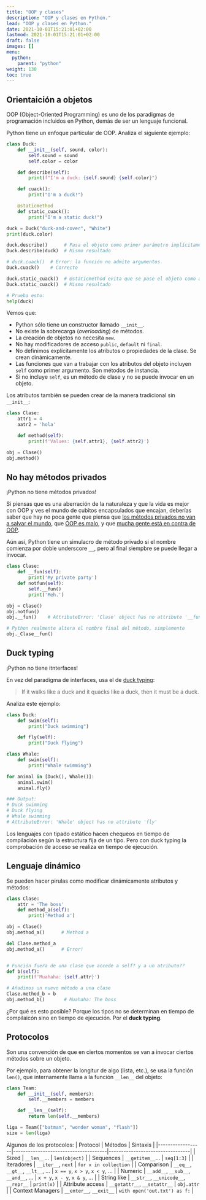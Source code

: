 ```yaml
---
title: "OOP y clases"
description: "OOP y clases en Python."
lead: "OOP y clases en Python."
date: 2021-10-01T15:21:01+02:00
lastmod: 2021-10-01T15:21:01+02:00
draft: false
images: []
menu:
  python:
    parent: "python"
weight: 130
toc: true
---
```


## Orientaición a objetos

OOP (Object-Oriented Programming) es uno de los paradigmas de programación incluidos en Python, demás de ser un lenguaje funcional.

Python tiene un enfoque particular de OOP. Analiza el siguiente ejemplo:

```python
class Duck:
    def __init__(self, sound, color):
        self.sound = sound
        self.color = color

    def describe(self):
        print(f"I'm a duck: {self.sound} {self.color}")

    def cuack():
        print("I'm a duck!")

    @staticmethod
    def static_cuack():
        print("I'm a static duck!")

duck = Duck("duck-and-cover", "White")
print(duck.color)

duck.describe()      # Pasa el objeto como primer parámetro implícitamente
Duck.describe(duck)  # Mismo resultado

# duck.cuack()  # Error: la función no admite argumentos
Duck.cuack()    # Correcto

duck.static_cuack()  # @staticmethod evita que se pase el objeto como argumento
Duck.static_cuack()  # Mismo resultado

# Prueba esto:
help(duck)
```

Vemos que:
- Python sólo tiene un constructor llamado `__init__`.
- No existe la sobrecarga (_overloading_) de métodos.
- La creación de objetos no necesita `new`.
- No hay modificadores de acceso `public`, `default` ni `final`.
- No definimos explícitamente los atributos o propiedades de la clase. Se crean dinámicamente.
- Las funciones que van a trabajar con los atributos del objeto incluyen `self` como primer argumento. Son métodos de instancia.
- Si no incluye `self`, es un método de clase y no se puede invocar en un objeto.

Los atributos también se pueden crear de la manera tradicional sin `__init__`:
```python
class Clase:
    attr1 = 4
    aatr2 = 'hola'

    def method(self):
        print(f'Values: {self.attr1}, {self.attr2}')

obj = Clase()
obj.method()
```



## No hay métodos privados

¡Python no tiene métodos privados!

Si piensas que es una aberración de la naturaleza y que la vida es mejor con OOP y ves el mundo de cubitos encapsulados que encajan,
deberías saber que hay no poca gente que piensa que [los métodos privados no van a salvar el mundo](https://carlosschults.net/en/are-private-methods-a-code-smell/),
que [OOP es malo](https://thenewstack.io/why-are-so-many-developers-hating-on-object-oriented-programming/),
y que [mucha gente está en contra de OOP](https://www.yegor256.com/2016/08/15/what-is-wrong-object-oriented-programming.html).

Aún así, Python tiene un simulacro de método privado si el nombre comienza por doble underscore `__`, pero al final siempbre se puede llegar a invocar.
```python
class Clase:
    def __fun(self):
        print('My private party')
    def notfun(self):
        self.__fun()
        print('Meh.')

obj = Clase()
obj.notfun()
obj.__fun()    # AttributeError: 'Clase' object has no attribute '__fun'

# Python realmente altera el nombre final del método, simplemente
obj._Clase__fun()
```


## Duck typing

¡Python no tiene itnterfaces!

En vez del paradigma de interfaces, usa el de [duck typing](https://en.wikipedia.org/wiki/Duck_typing):

> If it walks like a duck and it quacks like a duck, then it must be a duck.

Analiza este ejemplo:
```python
class Duck:
    def swim(self):
        print("Duck swimming")

    def fly(self):
        print("Duck flying")

class Whale:
    def swim(self):
        print("Whale swimming")

for animal in [Duck(), Whale()]:
    animal.swim()
    animal.fly()

### Output:
# Duck swimming
# Duck flying
# Whale swimming
# AttributeError: 'Whale' object has no attribute 'fly'
```

Los lenguajes con tipado estático hacen chequeos en tiempo de compilación según la estructura fija de un tipo.
Pero con duck typing la comprobación de acceso se realiza en tiempo de ejecución.


## Lenguaje dinámico

Se pueden hacer pirulas como modificar dinámicamente atributos y métodos:
```python
class Clase:
    attr = 'The boss'
    def method_a(self):
        print('Method a')

obj = Clase()
obj.method_a()      # Method a

del Clase.method_a
obj.method_a()      # Error!


# Función fuera de una clase que accede a self? y a un atributo??
def b(self):
    print(f'Muahaha: {self.attr}')

# Añadimos un nuevo método a una clase
Clase.method_b = b
obj.method_b()       # Muahaha: The boss
```

¿Por qué es esto posible? Porque los tipos no se determinan en tiempo de compilaicón sino en tiempo de ejecución. Por el **duck typing**.


## Protocolos

Son una convención de que en ciertos momentos se van a invocar ciertos métodos sobre un objeto.

Por ejemplo, para obtener la longitur de algo (lista, etc.), se usa la función `len()`, que internamente llama a la función `__len__` del objeto:
```python
class Team:
    def __init__(self, members):
        self.__members = members

    def __len__(self):
        return len(self.__members)

liga = Team(["batman", "wonder woman", "flash"])
size = len(liga)
```

Algunos de los protocolos:
| Protocol         | Métodos                              | Sintaxis                        |
|------------------|--------------------------------------|---------------------------------|
| Sized            | `__len__`...                         | `len(object)`                   |
| Sequences        | `__getitem__`...                     | `seq[1:3]`                      |
| Iteradores       | `__iter__`, `next`                   | `for x in collection`           |
| Comparison       | `__eq__`, `__gt__`, `__lt__`, ...    | `x == y`, `x > y`, `x < y`, ... |
| Numeric          | `__add__`, `__sub__`, `__and__`, ... | `x + y`, `x - y`, `x & y`, ...  |
| String like      | `__str__`, `__unicode__`, `__repr__` | `print(x)`                      |
| Attribute access | `__getattr__`, `__setattr__`         | `obj.attr`                      |
| Context Managers | `__enter__`, `__exit__`              | `with open('out.txt') as f:`    |
